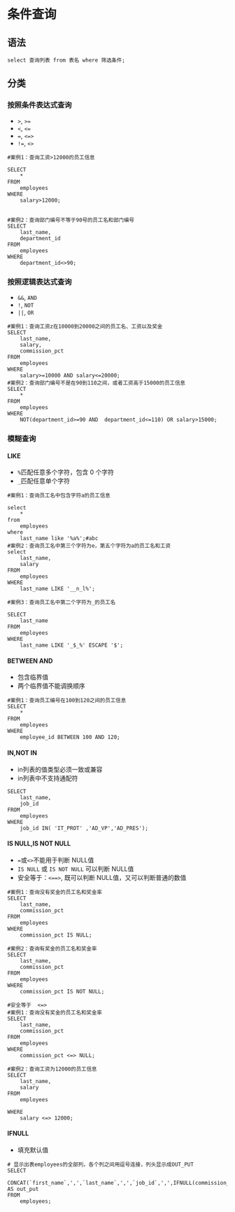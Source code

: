 # 条件查询

## 语法

```mysql
select 查询列表 from 表名 where 筛选条件;
```

## 分类

### 按照条件表达式查询

- `>`, `>=`
- `<`, `<=`
- `=`, `<=>`
- `!=`, `<>`

```mysql
#案例1：查询工资>12000的员工信息

SELECT 
	*
FROM
	employees
WHERE
	salary>12000;
	
	
#案例2：查询部门编号不等于90号的员工名和部门编号
SELECT 
	last_name,
	department_id
FROM
	employees
WHERE
	department_id<>90;
```

### 按照逻辑表达式查询

- `&&`, `AND`
- `!`, `NOT`
- `||`, `OR`

```mysql
#案例1：查询工资z在10000到20000之间的员工名、工资以及奖金
SELECT
	last_name,
	salary,
	commission_pct
FROM
	employees
WHERE
	salary>=10000 AND salary<=20000;
#案例2：查询部门编号不是在90到110之间，或者工资高于15000的员工信息
SELECT
	*
FROM
	employees
WHERE
	NOT(department_id>=90 AND  department_id<=110) OR salary>15000;
```

### 模糊查询

#### LIKE

- `%`匹配任意多个字符，包含 0 个字符
- `_`匹配任意单个字符

```mysql
#案例1：查询员工名中包含字符a的员工信息

select 
	*
from
	employees
where
	last_name like '%a%';#abc
#案例2：查询员工名中第三个字符为e，第五个字符为a的员工名和工资
select
	last_name,
	salary
FROM
	employees
WHERE
	last_name LIKE '__n_l%';

#案例3：查询员工名中第二个字符为_的员工名

SELECT
	last_name
FROM
	employees
WHERE
	last_name LIKE '_$_%' ESCAPE '$';
```

#### BETWEEN AND

- 包含临界值
- 两个临界值不能调换顺序

```mysql
#案例1：查询员工编号在100到120之间的员工信息
SELECT
	*
FROM
	employees
WHERE
	employee_id BETWEEN 100 AND 120;
```

#### IN,NOT IN

- in列表的值类型必须一致或兼容
- in列表中不支持通配符

```mysql
SELECT
	last_name,
	job_id
FROM
	employees
WHERE
	job_id IN( 'IT_PROT' ,'AD_VP','AD_PRES');
```

#### IS NULL,IS NOT NULL

- `=`或`<>`不能用于判断 NULL值
- `IS NULL` 或 `IS NOT NULL` 可以判断 NULL值
- 安全等于：`<==>`, 既可以判断 NULL值，又可以判断普通的数值

```mysql
#案例1：查询没有奖金的员工名和奖金率
SELECT
	last_name,
	commission_pct
FROM
	employees
WHERE
	commission_pct IS NULL;

#案例2：查询有奖金的员工名和奖金率
SELECT
	last_name,
	commission_pct
FROM
	employees
WHERE
	commission_pct IS NOT NULL;	
	
#安全等于  <=>
#案例1：查询没有奖金的员工名和奖金率
SELECT
	last_name,
	commission_pct
FROM
	employees
WHERE
	commission_pct <=> NULL;
		
#案例2：查询工资为12000的员工信息
SELECT
	last_name,
	salary
FROM
	employees

WHERE 
	salary <=> 12000;
```

#### IFNULL

- 填充默认值

```mysql
# 显示出表employees的全部列，各个列之间用逗号连接，列头显示成OUT_PUT
SELECT
	CONCAT(`first_name`,',',`last_name`,',',`job_id`,',',IFNULL(commission_pct,0)) AS out_put
FROM
	employees;
```

